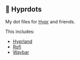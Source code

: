 ## 🚀 Hyprdots

My dot files for [Hypr](https://hyprland.org/) and friends.

This includes:

- [Hyprland](https://hyprland.org/)
- [Rofi](https://github.com/lbonn/rofi)
- [Waybar](https://github.com/Alexays/Waybar)
